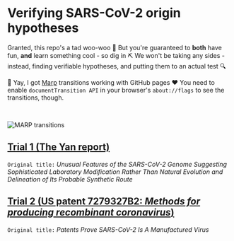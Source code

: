 # Verifying SARS-CoV-2 origin hypotheses

Granted, this repo's a tad woo-woo :zany_face: But you're guaranteed to **both** have fun, **and** learn something cool - so dig in :pick: We won't be taking any sides - instead, finding verifiable hypotheses, and putting them to an actual test :mag:

:tada: Yay, I got [Marp](https://marp.app/) transitions working with GitHub pages :heart: You need to enable `documentTransition API` in your browser's `about://flags` to see the transitions, though.

<br>

![MARP transitions](https://user-images.githubusercontent.com/13955209/180347224-3aad4a16-ac4c-4d19-a095-afbd5691adf0.gif)

## [Trial 1 (The Yan report)](https://engelanna.github.io/verifying-sars-cov-2-origin-hypotheses/docs/trial_1_the_yan_report.html)

`Original title:` _Unusual Features of the SARS-CoV-2 Genome
Suggesting Sophisticated Laboratory Modification Rather Than Natural Evolution 
and Delineation of Its Probable Synthetic Route_

## [Trial 2 (US patent 7279327B2: _Methods for producing recombinant coronavirus_)](https://engelanna.github.io/verifying-sars-cov-2-origin-hypotheses/docs/trial_2_martin_and_mercola.md)

`Original title:` _Patents Prove SARS-CoV-2 Is A Manufactured Virus_
